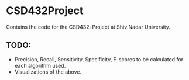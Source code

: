 # CSD432Project
Contains the code for the CSD432: Project at Shiv Nadar University.

## TODO:

- Precision, Recall, Sensitivity, Specificity, F-scores to be calculated for each algorithm used.
- Visualizations of the above.
